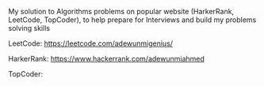 My solution to Algorithms problems on popular website (HarkerRank, LeetCode, TopCoder), to help prepare for Interviews and build my problems solving skills

LeetCode: https://leetcode.com/adewunmigenius/

HarkerRank: https://www.hackerrank.com/adewunmiahmed

TopCoder: 